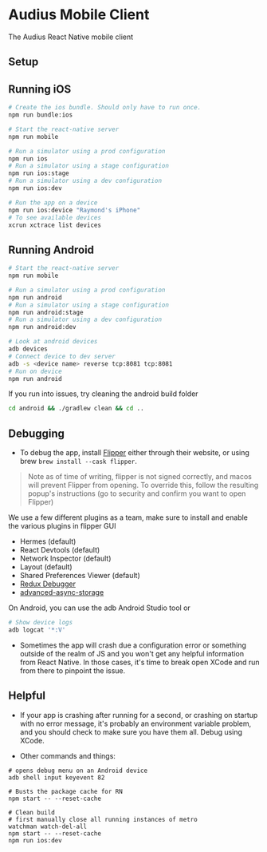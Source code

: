 # Audius Mobile Client

The Audius React Native mobile client

## Setup

## Running iOS

```bash
# Create the ios bundle. Should only have to run once.
npm run bundle:ios

# Start the react-native server
npm run mobile

# Run a simulator using a prod configuration
npm run ios
# Run a simulator using a stage configuration
npm run ios:stage
# Run a simulator using a dev configuration
npm run ios:dev

# Run the app on a device
npm run ios:device "Raymond's iPhone"
# To see available devices
xcrun xctrace list devices
```

## Running Android

```bash
# Start the react-native server
npm run mobile

# Run a simulator using a prod configuration
npm run android
# Run a simulator using a stage configuration
npm run android:stage
# Run a simulator using a dev configuration
npm run android:dev

# Look at android devices
adb devices
# Connect device to dev server
adb -s <device name> reverse tcp:8081 tcp:8081
# Run on device
npm run android
```

If you run into issues, try cleaning the android build folder

```bash
cd android && ./gradlew clean && cd ..
```

## Debugging

- To debug the app, install [Flipper](https://fbflipper.com/) either through their website, or using brew `brew install --cask flipper`.

> Note as of time of writing, flipper is not signed correctly, and macos will prevent Flipper from opening. To override this, follow the resulting popup's instructions (go to security and confirm you want to open Flipper)

We use a few different plugins as a team, make sure to install and enable the various plugins in flipper GUI

- Hermes (default)
- React Devtools (default)
- Network Inspector (default)
- Layout (default)
- Shared Preferences Viewer (default)
- [Redux Debugger](https://github.com/jk-gan/flipper-plugin-redux-debugger)
- [advanced-async-storage](https://github.com/lbaldy/flipper-plugin-async-storage-advanced)

On Android, you can use the adb Android Studio tool or

```bash
# Show device logs
adb logcat '*:V'
```

- Sometimes the app will crash due a configuration error or something outside of the realm of JS and you won't get any helpful information from React Native. In those cases, it's time to break open XCode and run from there to pinpoint the issue.

## Helpful

- If your app is crashing after running for a second, or crashing on startup with no error message, it's probably an environment variable problem, and you should check to make sure you have them all. Debug using XCode.

- Other commands and things:

```
# opens debug menu on an Android device
adb shell input keyevent 82
```

```
# Busts the package cache for RN
npm start -- --reset-cache
```

```
# Clean build
# first manually close all running instances of metro
watchman watch-del-all
npm start -- --reset-cache
npm run ios:dev
```

